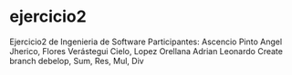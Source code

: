 # ejercicio2
Ejercicio2 de Ingenieria de Software
Participantes: Ascencio Pinto Angel Jherico, Flores Verástegui Cielo, Lopez Orellana Adrian Leonardo
Create branch debelop, Sum, Res, Mul, Div
